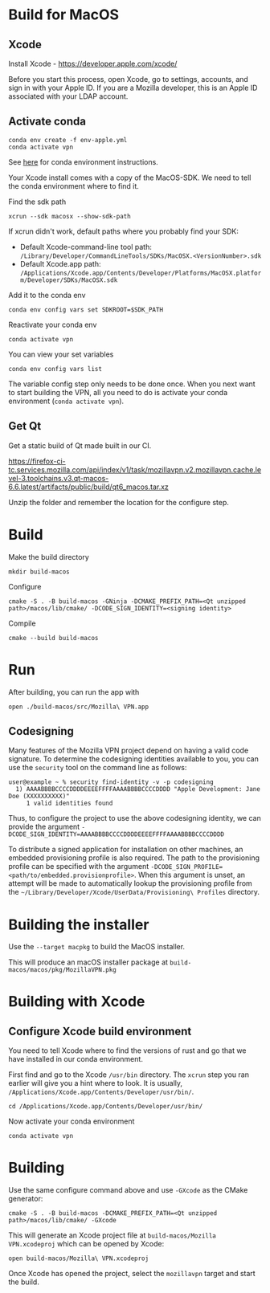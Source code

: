 # Build for MacOS

## Xcode

Install Xcode - https://developer.apple.com/xcode/

Before you start this process, open Xcode, go to settings, accounts, and sign in with your
Apple ID. If you are a Mozilla developer, this is an Apple ID associated with your LDAP account.

## Activate conda

```
conda env create -f env-apple.yml
conda activate vpn
```

See [here](./index.md#conda) for conda environment instructions.

Your Xcode install comes with a copy of the MacOS-SDK.
We need to tell the conda environment where to find it.

Find the sdk path

```
xcrun --sdk macosx --show-sdk-path
```

If xcrun didn't work, default paths where you probably find your SDK:
 * Default Xcode-command-line tool path: `/Library/Developer/CommandLineTools/SDKs/MacOSX.<VersionNumber>.sdk`
 * Default Xcode.app path: `/Applications/Xcode.app/Contents/Developer/Platforms/MacOSX.platform/Developer/SDKs/MacOSX.sdk`

Add it to the conda env

```
conda env config vars set SDKROOT=$SDK_PATH
```

Reactivate your conda env

```
conda activate vpn
```

You can view your set variables

```
conda env config vars list
```

The variable config step only needs to be done once.
When you next want to start building the VPN, all you need to do is activate your conda environment (`conda activate vpn`).

## Get Qt

Get a static build of Qt made built in our CI.

https://firefox-ci-tc.services.mozilla.com/api/index/v1/task/mozillavpn.v2.mozillavpn.cache.level-3.toolchains.v3.qt-macos-6.6.latest/artifacts/public/build/qt6_macos.tar.xz

Unzip the folder and remember the location for the configure step.

# Build

Make the build directory

```
mkdir build-macos
```

Configure

```
cmake -S . -B build-macos -GNinja -DCMAKE_PREFIX_PATH=<Qt unzipped path>/macos/lib/cmake/ -DCODE_SIGN_IDENTITY=<signing identity>
```

Compile

```
cmake --build build-macos
```

# Run

After building, you can run the app with

```
open ./build-macos/src/Mozilla\ VPN.app
```

## Codesigning

Many features of the Mozilla VPN project depend on having a valid code signature. To determine the codesigning identities available to you, you can use the `security` tool on the command line as follows:

```
user@example ~ % security find-identity -v -p codesigning                
  1) AAAABBBBCCCCDDDDEEEEFFFFAAAABBBBCCCCDDDD "Apple Development: Jane Doe (XXXXXXXXXX)"
     1 valid identities found
```

Thus, to configure the project to use the above codesigning identity, we can provide the argument `-DCODE_SIGN_IDENTITY=AAAABBBBCCCCDDDDEEEEFFFFAAAABBBBCCCCDDDD`

To distribute a signed application for installation on other machines, an
embedded provisioning profile is also required. The path to the provisioning
profile can be specified with the argument
`-DCODE_SIGN_PROFILE=<path/to/embedded.provisionprofile>`.
When this argument is unset, an attempt will be made to automatically lookup the
provisioning profile from the `~/Library/Developer/Xcode/UserData/Provisioning\ Profiles`
directory.

# Building the installer

Use the `--target macpkg` to build the MacOS installer.

This will produce an macOS installer package at `build-macos/macos/pkg/MozillaVPN.pkg`

# Building with Xcode

## Configure Xcode build environment

You need to tell Xcode where to find the versions of rust and go that we have installed in our
conda environment.

First find and go to the Xcode `/usr/bin` directory. The `xcrun` step you ran earlier will give you a hint
where to look. It is usually, `/Applications/Xcode.app/Contents/Developer/usr/bin/`.

```
cd /Applications/Xcode.app/Contents/Developer/usr/bin/
```

Now activate your conda environment

```
conda activate vpn
```

# Building

Use the same configure command above and use `-GXcode` as the CMake generator:

```
cmake -S . -B build-macos -DCMAKE_PREFIX_PATH=<Qt unzipped path>/macos/lib/cmake/ -GXcode
```

This will generate an Xcode project file at `build-macos/Mozilla VPN.xcodeproj` which can be opened
by Xcode:

```
open build-macos/Mozilla\ VPN.xcodeproj
```

Once Xcode has opened the project, select the `mozillavpn` target and start the build.
